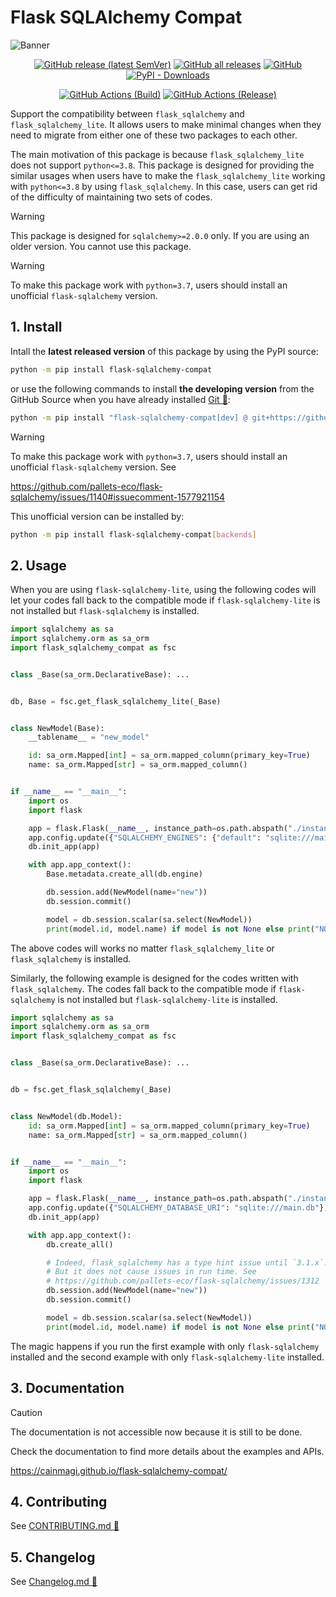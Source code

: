# Flask SQLAlchemy Compat

<p><img alt="Banner" src="https://repository-images.githubusercontent.com/900959960/5fa49b35-0f23-4e6d-9c00-b57ff6e513fd"></p>

<p align="center">
  <a href="https://github.com/cainmagi/flask-sqlalchemy-compat/releases/latest"><img alt="GitHub release (latest SemVer)" src="https://img.shields.io/github/v/release/cainmagi/flask-sqlalchemy-compat?logo=github&sort=semver&style=flat-square"></a>
  <a href="https://github.com/cainmagi/flask-sqlalchemy-compat/releases"><img alt="GitHub all releases" src="https://img.shields.io/github/downloads/cainmagi/flask-sqlalchemy-compat/total?logo=github&style=flat-square"></a>
  <a href="https://github.com/cainmagi/flask-sqlalchemy-compat/blob/main/LICENSE"><img alt="GitHub" src="https://img.shields.io/github/license/cainmagi/flask-sqlalchemy-compat?style=flat-square&logo=opensourceinitiative&logoColor=white"></a>
  <a href="https://pypi.org/project/flask-sqlalchemy-compat"><img alt="PyPI - Downloads" src="https://img.shields.io/pypi/dm/flask-sqlalchemy-compat?style=flat-square&logo=pypi&logoColor=white&label=pypi"/></a>
</p>
<p align="center">
  <a href="https://github.com/cainmagi/flask-sqlalchemy-compat/actions/workflows/python-package.yml"><img alt="GitHub Actions (Build)" src="https://img.shields.io/github/actions/workflow/status/cainmagi/flask-sqlalchemy-compat/python-package.yml?style=flat-square&logo=githubactions&logoColor=white&label=build"></a>
  <a href="https://github.com/cainmagi/flask-sqlalchemy-compat/actions/workflows/python-publish.yml"><img alt="GitHub Actions (Release)" src="https://img.shields.io/github/actions/workflow/status/cainmagi/flask-sqlalchemy-compat/python-publish.yml?style=flat-square&logo=githubactions&logoColor=white&label=release"></a>
</p>

Support the compatibility between `flask_sqlalchemy` and `flask_sqlalchemy_lite`. It allows users to make minimal changes when they need to migrate from either one of these two packages to each other.

The main motivation of this package is because `flask_sqlalchemy_lite` does not support `python<=3.8`. This package is designed for providing the similar usages when users have to make the `flask_sqlalchemy_lite` working with `python<=3.8` by using `flask_sqlalchemy`. In this case, users can get rid of the difficulty of maintaining two sets of codes.

> [!WARNING]
> This package is designed for `sqlalchemy>=2.0.0` only. If you are using an older version. You cannot use this package.

> [!WARNING]
> To make this package work with `python=3.7`, users should install an unofficial `flask-sqlalchemy` version.

## 1. Install

Intall the **latest released version** of this package by using the PyPI source:

``` sh
python -m pip install flask-sqlalchemy-compat
```

or use the following commands to install **the developing version** from the GitHub Source when you have already installed [Git :hammer:][tool-git]:

```sh
python -m pip install "flask-sqlalchemy-compat[dev] @ git+https://github.com/cainmagi/flask-sqlalchemy-compat.git"
```

> [!WARNING]
> To make this package work with `python=3.7`, users should install an unofficial `flask-sqlalchemy` version. See
>
> https://github.com/pallets-eco/flask-sqlalchemy/issues/1140#issuecomment-1577921154
>
> This unofficial version can be installed by:
> ```sh
> python -m pip install flask-sqlalchemy-compat[backends]
> ```

## 2. Usage

When you are using `flask-sqlalchemy-lite`, using the following codes will let your codes fall back to the compatible mode if `flask-sqlalchemy-lite` is not installed but `flask-sqlalchemy` is installed.

```python
import sqlalchemy as sa
import sqlalchemy.orm as sa_orm
import flask_sqlalchemy_compat as fsc


class _Base(sa_orm.DeclarativeBase): ...


db, Base = fsc.get_flask_sqlalchemy_lite(_Base)


class NewModel(Base):
    __tablename__ = "new_model"

    id: sa_orm.Mapped[int] = sa_orm.mapped_column(primary_key=True)
    name: sa_orm.Mapped[str] = sa_orm.mapped_column()


if __name__ == "__main__":
    import os
    import flask

    app = flask.Flask(__name__, instance_path=os.path.abspath("./instance"))
    app.config.update({"SQLALCHEMY_ENGINES": {"default": "sqlite:///main.db"}})
    db.init_app(app)

    with app.app_context():
        Base.metadata.create_all(db.engine)

        db.session.add(NewModel(name="new"))
        db.session.commit()

        model = db.session.scalar(sa.select(NewModel))
        print(model.id, model.name) if model is not None else print("NOT FOUND.")
```

The above codes will works no matter `flask_sqlalchemy_lite` or `flask_sqlalchemy` is installed.

Similarly, the following example is designed for the codes written with `flask_sqlalchemy`. The codes fall back to the compatible mode if `flask-sqlalchemy` is not installed but `flask-sqlalchemy-lite` is installed.

```python
import sqlalchemy as sa
import sqlalchemy.orm as sa_orm
import flask_sqlalchemy_compat as fsc


class _Base(sa_orm.DeclarativeBase): ...


db = fsc.get_flask_sqlalchemy(_Base)


class NewModel(db.Model):
    id: sa_orm.Mapped[int] = sa_orm.mapped_column(primary_key=True)
    name: sa_orm.Mapped[str] = sa_orm.mapped_column()


if __name__ == "__main__":
    import os
    import flask

    app = flask.Flask(__name__, instance_path=os.path.abspath("./instance"))
    app.config.update({"SQLALCHEMY_DATABASE_URI": "sqlite:///main.db"})
    db.init_app(app)

    with app.app_context():
        db.create_all()

        # Indeed, flask_sqlalchemy has a type hint issue until `3.1.x`.
        # But it does not cause issues in run time. See
        # https://github.com/pallets-eco/flask-sqlalchemy/issues/1312
        db.session.add(NewModel(name="new"))
        db.session.commit()

        model = db.session.scalar(sa.select(NewModel))
        print(model.id, model.name) if model is not None else print("NOT FOUND.")
```

The magic happens if you run the first example with only `flask-sqlalchemy` installed and the second example with only `flask-sqlalchemy-lite` installed.

## 3. Documentation

> [!CAUTION]
> The documentation is not accessible now because it is still to be done.

Check the documentation to find more details about the examples and APIs.

https://cainmagi.github.io/flask-sqlalchemy-compat/

## 4. Contributing

See [CONTRIBUTING.md :book:][link-contributing]

## 5. Changelog

See [Changelog.md :book:][link-changelog]

[tool-git]:https://git-scm.com/downloads

[link-contributing]:https://github.com/cainmagi/flask-sqlalchemy-compat/blob/main/CONTRIBUTING.md
[link-changelog]:https://github.com/cainmagi/flask-sqlalchemy-compat/blob/main/Changelog.md
